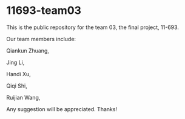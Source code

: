 11693-team03
============
This is the public repository for the team 03, the final project, 11-693.

Our team members include:

  Qiankun Zhuang,
  
  Jing Li,
  
  Handi Xu,
  
  Qiqi Shi,
  
  Ruijian Wang,

Any suggestion will be appreciated. Thanks!

